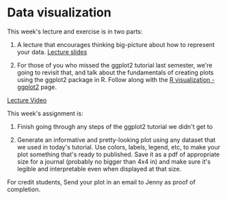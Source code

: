 # Data visualization

This week's lecture and exercise is in two parts: 

1) A lecture that encourages thinking big-picture about how to represent your data. [Lecture slides](r_dataviz.pdf)

2) For those of you who missed the ggplot2 tutorial last semester, we're going to revisit that, and talk about the fundamentals of creating plots using the ggplot2 package in R. Follow along with the [R visualization - ggplot2](https://pmbio.org/module-10-appendix/0010/07/01/ggplot2/) page.

[Lecture Video](https://wustl.box.com/s/atj2b2kpawyrkuuokfbzbvemlpcas5qs)


This week's assignment is:

1) Finish going through any steps of the ggplot2 tutorial we didn't get to

2) Generate an informative and pretty-looking plot using any dataset that we used in today's tutorial. Use colors, labels, legend, etc, to make your plot something that's ready to published. Save it as a pdf of appropriate size for a journal (probably no bigger than 4x4 in) and make sure it's legible and interpretable even when displayed at that size.  

For credit students, Send your plot in an email to Jenny as proof of completion.
